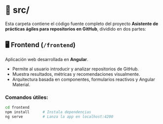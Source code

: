 # 📁 src/

Esta carpeta contiene el código fuente completo del proyecto **Asistente de prácticas ágiles para repositorios en GitHub**, dividido en dos partes:

## 🖥️ Frontend (`/frontend`)

Aplicación web desarrollada en **Angular**.

- Permite al usuario introducir y analizar repositorios de GitHub.
- Muestra resultados, métricas y recomendaciones visualmente.
- Arquitectura basada en componentes, formularios reactivos y Angular Material.

### Comandos útiles:

```bash
cd frontend
npm install      # Instala dependencias
ng serve         # Lanza la app en localhost:4200
